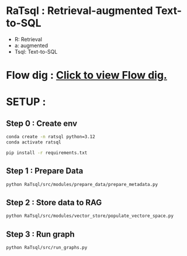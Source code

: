 # RaTsql : Retrieval-augmented Text-to-SQL

- R: Retrieval
- a: augmented
- Tsql: Text-to-SQL

# Flow dig : [Click to view Flow dig.](https://miro.com/app/board/uXjVJZTBDcc=/?share_link_id=245310762751)

# SETUP : 

## Step 0 : Create env

```bash
conda create -n ratsql python=3.12
conda activate ratsql
```
```bash
pip install -r requirements.txt
```

## Step 1 : Prepare Data

```bash 
python RaTsql/src/modules/prepare_data/prepare_metadata.py
```

## Step 2 : Store data to RAG

```bash
python RaTsql/src/modules/vector_store/populate_vectore_space.py
```

## Step 3 : Run graph
```bash
python RaTsql/src/run_graphs.py
```